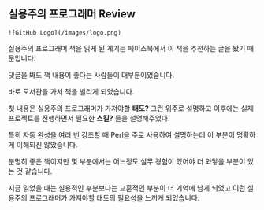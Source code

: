## 실용주의 프로그래머 Review
```
![GitHub Logo](/images/logo.png)
```
실용주의 프로그래머 책을 읽게 된 계기는 페이스북에서 이 책을 추천하는 글을 봤기 때문입니다.

댓글을 봐도 책 내용이 좋다는 사람들이 대부분이었습니다.

바로 도서관을 가서 책을 빌리게 되었습니다.

첫 내용은 실용주의 프로그래머가 가져야할 **태도?** 그런 위주로 설명하고 이후에는 실제 프로젝트를 진행하면서 필요한 **스킬?** 들을 설명해주었다.

특히 자동 완성을 여러 번 강조할 때 Perl을 주로 사용하여 설명하는데 이 부분이 명확하게 이해되진 않았습니다.

분명히 좋은 책이지만 몇 부분에서는 어느정도 실무 경험이 있어야 더 와닿을 부분이 있는 것 같습니다.

지금 읽었을 때는 실용적인 부분보다는 교훈적인 부분이 더 기억에 남게 되었고 이런 실용주의 프로그래머가 가져야할 태도의 필요성을 느끼게 되었습니다.


<!--stackedit_data:
eyJoaXN0b3J5IjpbLTk1NjI2OTU1MSwtMTUzMTA5MjU3XX0=
-->